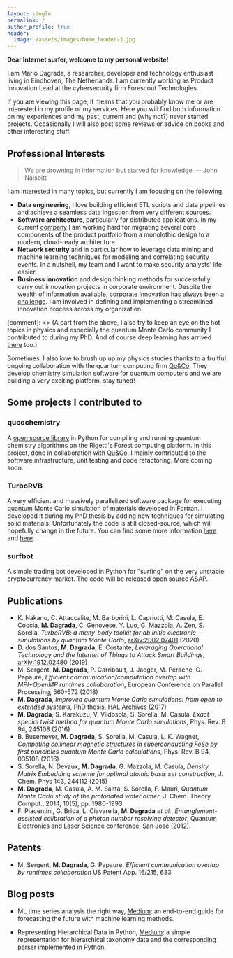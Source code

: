 ```yaml
---
layout: single
permalink: /
author_profile: true
header:
  image: /assets/images/home_header-3.jpg
---
```


**Dear Internet surfer, welcome to my personal website!** 

I am Mario Dagrada, a researcher, developer and technology enthusiast living in Eindhoven, The Netherlands. I am currently working as Product Innovation Lead
at the cybersecurity firm Forescout Technologies.

If you are viewing this page, it means that you probably know me or are interested in my profile or my services. Here you will find both information on my experiences and my past, current and (why not?) 
never started projects. Occasionally I will also post some reviews or advice on books and other interesting stuff.


## Professional Interests

> We are drowning in information but starved for knowledge. 
> -- John Naisbitt

I am interested in many topics, but currently I am focusing on the following:
* **Data engineering**, I love building efficient ETL scripts and data pipelines and achieve a seamless data ingestion from very different sources.
* **Software architecture**, particularly for distributed applications. In my current
[company](https://www.forescout.com) I am working hard for migrating several core components of the product
portfolio from a monolothic design to a modern, cloud-ready architecture. 
* **Network security** and in particular how to leverage data mining and machine learning techniques
for modeling and correlating security events. In a nutshell, my team and I want to make 
security analysts' life easier.
* **Business innovation** and design thinking methods for successfully 
carry out innovation projects in corporate environment. Despite the wealth of information available,
corporate innovation has always been a [challenge](https://www.sciencedirect.com/science/article/pii/S000768131400086X). 
I am involved in defining and implementing a streamlined innovation 
process across my organization.

[comment]: <> (A part from the above, I also try to keep an eye on the hot topics in physics and especially the quantum Monte Carlo community I contributed to during my PhD. And of course deep learning has arrived [there](https://arxiv.org/abs/1909.02487) too.)

Sometimes, I also love to brush up up my physics studies thanks to a fruitful ongoing
collaboration with the quantum computing firm [Qu&Co](https://quandco.com/). They develop
chemistry simulation software for quantum computers and we are building a very exciting platform, stay tuned! 

## Some projects I contributed to

### qucochemistry
A [open source library](https://github.com/qu-co/qucochemistry) in Python for compiling 
and running quantum chemistry algorithms on the Rigetti's Forest computing platform. In this project, done in collaboration with [Qu&Co](https://quandco.com/), I mainly contributed to 
the software infrastructure, unit testing
and code refactoring. More coming soon.

### TurboRVB
A very efficient and massively parallelized software package for executing quantum Monte Carlo simulation of materials developed in Fortran. I developed it during my PhD
thesis by adding new techniques for simulating solid materials. Unfortunately the code is still closed-source, which will hopefully change in the
future. You can find some more information [here](https://people.sissa.it/~sorella/web/index.html) and [here](https://arxiv.org/abs/2002.07401).

### surfbot
A simple trading bot developed in Python for "surfing" on the very unstable 
cryptocurrency market. The code will be released open source ASAP.


## Publications

* K. Nakano, C. Attaccalite, M. Barborini, L. Capriotti, M. Casula, E. Coccia, **M. Dagrada**, C. Genovese, Y. Luo, G. Mazzola, A. Zen, S. Sorella,
_TurboRVB: a many-body toolkit for ab initio electronic simulations by quantum Monte Carlo_, [arXiv:2002.07401](https://arxiv.org/abs/2002.07401) (2020)
* D. dos Santos, **M. Dagrada**, E. Costante, _Leveraging Operational Technology and the Internet of Things to Attack Smart Buildings_,
[arXiv:1912.02480](https://arxiv.org/abs/1912.02480) (2019)
* M. Sergent, **M. Dagrada**, P. Carribault, J. Jaeger, M. Pérache, G. Papauré,
_Efficient communication/computation overlap with MPI+OpenMP runtimes collaboration_,
European Conference on Parallel Processing, 560-572 (2018)
* **M. Dagrada**, _Improved quantum Monte Carlo simulations: from open to extended systems_, PhD thesis,
[HAL Archives](https://tel.archives-ouvertes.fr/tel-01478313/document) (2017)
* **M. Dagrada**, S. Karakuzu, V. Vildosola, S. Sorella, M. Casula, 
_Exact special twist method for quantum Monte Carlo simulations_, Phys. Rev. B 94, 245108 (2016)
* B. Busemeyer, **M. Dagrada**, S. Sorella, M. Casula, L. K. Wagner, 
_Competing collinear magnetic structures in superconducting FeSe by first principles quantum Monte Carlo calculations_, Phys. Rev. B 94, 035108 (2016)
* S. Sorella, N. Devaux, **M. Dagrada**, G. Mazzola, M. Casula, 
_Density Matrix Embedding scheme for optimal atomic basis set construction_, 
J. Chem. Phys 143, 244112 (2015)
* **M. Dagrada**, M. Casula, A. M. Saitta, S. Sorella, F. Mauri, 
_Quantum Monte Carlo study of the protonated water dimer_, J. Chem. Theory Comput., 2014, 10(5), pp. 1980-1993
* F. Piacentini, G. Brida, L. Ciavarella, **M. Dagrada** _et al._, 
_Entanglement-assisted calibration of a photon number resolving detector_, Quantum Electronics and Laser Science conference, San Jose (2012).

## Patents

* M. Sergent, **M. Dagrada**, G. Papaure,
_Efficient communication overlap by runtimes collaboration_
US Patent App. 16/215, 633


## Blog posts

* ML time series analysis the right way, [Medium](https://medium.com/@MarioDagrada/ml-time-series-forecasting-the-right-way-cbf3678845ff): an end-to-end guide for forecasting the future with machine learning methods.

* Representing Hierarchical Data in Python, [Medium](https://medium.com/@MarioDagrada/represent-hierarchical-data-in-python-cd36ada5c71a): a simple representation for hierarchical taxonomy data and the corresponding parser implemented in Python.
